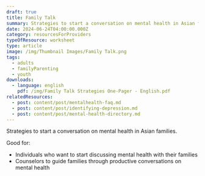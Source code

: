 ```yaml
---
draft: true
title: Family Talk
summary: Strategies to start a conversation on mental health in Asian families
date: 2024-06-24T04:00:00.000Z
category: resourcesForProviders
typeOfResource: worksheet
type: article
image: /img/Thumbnail Images/Family Talk.png
tags:
  - adults
  - familyParenting
  - youth
downloads:
  - language: english
    pdf: /img/Family Talk Strategies One-Pager - English.pdf
relatedResources:
  - post: content/post/mentalhealth-faq.md
  - post: content/post/identifying-depression.md
  - post: content/post/mental-health-directory.md
---
```


Strategies to start a conversation on mental health in Asian families.

Good for:

* Individuals who want to start discussing mental health with their families
* Counselors to guide families through productive conversations on mental health
